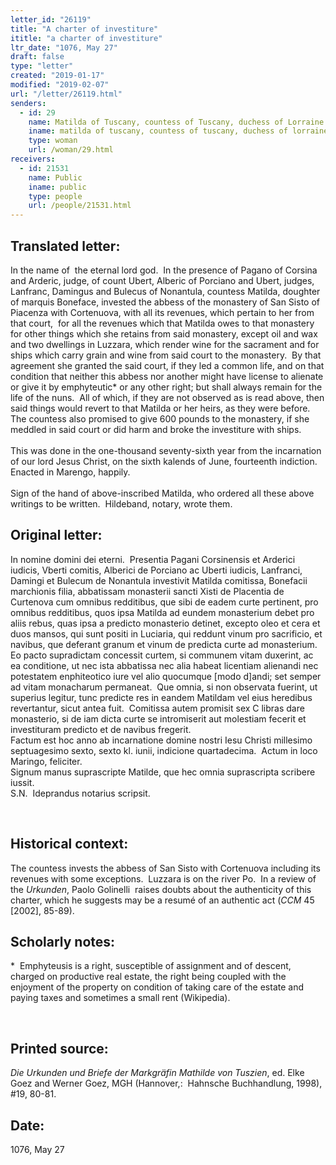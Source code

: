 ```yaml
---
letter_id: "26119"
title: "A charter of investiture"
ititle: "a charter of investiture"
ltr_date: "1076, May 27"
draft: false
type: "letter"
created: "2019-01-17"
modified: "2019-02-07"
url: "/letter/26119.html"
senders:
  - id: 29
    name: Matilda of Tuscany, countess of Tuscany, duchess of Lorraine
    iname: matilda of tuscany, countess of tuscany, duchess of lorraine
    type: woman
    url: /woman/29.html
receivers:
  - id: 21531
    name: Public
    iname: public
    type: people
    url: /people/21531.html
---
```

<h2> Translated letter:</h2><p class="m5073920867656644882gmail-msobodytext">In the name of&nbsp; the eternal lord god.&nbsp; In the presence of Pagano of Corsina and Arderic, judge, of count Ubert, Alberic of Porciano and Ubert, judges, Lanfranc, Damingus and Bulecus of Nonantula, countess Matilda, doughter of marquis Boneface, invested the abbess of the monastery of San Sisto of Piacenza with Cortenuova, with all its revenues, which pertain to her from that court, &nbsp;for all the revenues which that Matilda owes to that monastery for other things which she retains from said monastery, except oil and wax and two dwellings in Luzzara, which render wine for the sacrament and for ships which carry grain and wine from said court to the monastery.&nbsp; By that agreement she granted the said court, if they led a common life, and on that condition that neither this abbess nor another might have license to alienate or give it by emphyteutic* or any other right; but shall always remain for the life of the nuns.&nbsp; All of which, if they are not observed as is read above, then said things would revert to that Matilda or her heirs, as they were before.&nbsp; The countess also promised to give 600 pounds to the monastery, if she meddled in said court or did harm and broke the investiture with ships.<br> <br> This was done in the one-thousand seventy-sixth year from the incarnation of our lord Jesus Christ, on the sixth kalends of June, fourteenth indiction.&nbsp; Enacted in Marengo, happily.<br> <br> Sign of the hand of above-inscribed Matilda, who ordered all these above writings to be written.&nbsp; Hildeband, notary, wrote them.</p><h2 class="mt-4"> Original letter:</h2><p class="m5073920867656644882gmail-msobodytext">In nomine domini dei eterni.&nbsp; Presentia Pagani Corsinensis et Arderici iudicis, Vberti comitis, Alberici de Porciano ac Uberti iudicis, Lanfranci, Damingi et Bulecum de Nonantula investivit Matilda comitissa, Bonefacii marchionis filia, abbatissam monasterii sancti Xisti de Placentia de Curtenova cum omnibus redditibus, que sibi de eadem curte pertinent, pro omnibus redditibus, quos ipsa Matilda ad eundem monasterium debet pro aliis rebus, quas ipsa a predicto monasterio detinet, excepto oleo et cera et duos mansos, qui sunt positi in Luciaria, qui reddunt vinum pro sacrificio, et navibus, que deferant granum et vinum de predicta curte ad monasterium.&nbsp; Eo pacto supradictam concessit curtem, si communem vitam duxerint, ac ea conditione, ut nec ista abbatissa nec alia habeat licentiam alienandi nec potestatem enphiteotico iure vel alio quocumque [modo d]andi; set semper ad vitam monacharum permaneat.&nbsp; Que omnia, si non observata fuerint, ut superius legitur, tunc predicte res in eandem Matildam vel eius heredibus revertantur, sicut antea fuit.&nbsp; Comitissa autem promisit sex C libras dare monasterio, si de iam dicta curte se intromiserit aut molestiam fecerit et investituram predicto et de navibus fregerit.<br> Factum est hoc anno ab incarnatione domine nostri Iesu Christi millesimo septuagesimo sexto, sexto kl. iunii, indicione quartadecima.&nbsp; Actum in loco Maringo, feliciter.<br> Signum manus suprascripte Matilde, que hec omnia suprascripta scribere iussit.<br> S.N.&nbsp; Ideprandus notarius scripsit.</p><p class="m5073920867656644882gmail-msobodytext">&nbsp;</p><h2 class="mt-4"> Historical context:</h2><p>The countess invests the abbess of San Sisto with Cortenuova including its revenues with some exceptions.&nbsp; Luzzara is on the river Po.&nbsp; In a review of the <em>Urkunden</em>, Paolo Golinelli&nbsp; raises doubts about the authenticity of this charter, which he suggests may be a resumé of an authentic act (<em>CCM</em> 45 [2002], 85-89).</p><h2 class="mt-4"> Scholarly notes:</h2><p>*&nbsp;&nbsp;Emphyteusis&nbsp;is a right, susceptible of assignment and of descent, charged on productive real estate, the right being coupled with the enjoyment of the property on condition of taking care of the estate and paying taxes and sometimes a small rent (Wikipedia).</p><p class="m5073920867656644882gmail-msobodytext">&nbsp;</p><h2 class="mt-4"> Printed source:</h2><p class="m5073920867656644882gmail-msobodytext"><i>Die Urkunden und Briefe der Markgräfin Mathilde von Tuszien</i>, ed. Elke Goez and Werner Goez, MGH (Hannover,:&nbsp; Hahnsche Buchhandlung, 1998), #19, 80-81.</p><h2 class="mt-4"> Date:</h2>1076, May 27